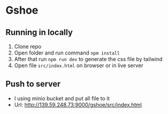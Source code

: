 # Gshoe

## Running in locally

1. Clone repo
2. Open folder and run command `npm install`
3. After that run `npm run dev` to generate the css file by tailwind
4. Open file `src/index.html` on browser or in live server

## Push to server

- I using minio bucket and put all file to it
- Url: http://139.59.248.73:9000/gshoe/src/index.html
